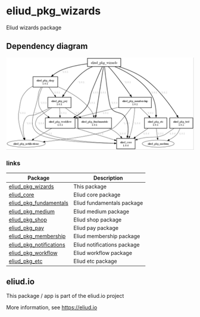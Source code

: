 # eliud_pkg_wizards

Eliud wizards package

## Dependency diagram

![Dependency diagram](https://github.com/eliudio/eliud_pkg_wizards/raw/main/depends.jpg)

### links
|Package                                                                    |Description                                            |
|---------------------------------------------------------------------------|-------------------------------------------------------|
|[eliud_pkg_wizards](https://pub.dev/packages/eliud_pkg_wizards)            | This package                                          |
|[eliud_core](https://pub.dev/packages/eliud_core)                          | Eliud core package                                    |
|[eliud_pkg_fundamentals](https://pub.dev/packages/eliud_pkg_fundamentals)  | Eliud fundamentals package                            |
|[eliud_pkg_medium](https://pub.dev/packages/eliud_pkg_medium)              | Eliud medium package                                  |
|[eliud_pkg_shop](https://pub.dev/packages/eliud_pkg_shop)                  | Eliud shop package                                    |
|[eliud_pkg_pay](https://pub.dev/packages/eliud_pkg_pay)                    | Eliud pay package                                     |
|[eliud_pkg_membership](https://pub.dev/packages/eliud_pkg_membership)      | Eliud membership package                              |
|[eliud_pkg_notifications](https://pub.dev/packages/eliud_pkg_notifications)| Eliud notifications package                           |
|[eliud_pkg_workflow](https://pub.dev/packages/eliud_pkg_workflow)          | Eliud workflow package                                |
|[eliud_pkg_etc](https://pub.dev/packages/eliud_pkg_etc)                    | Eliud etc package                                     |

## eliud.io

This package / app is part of the eliud.io project

More information, see https://eliud.io

